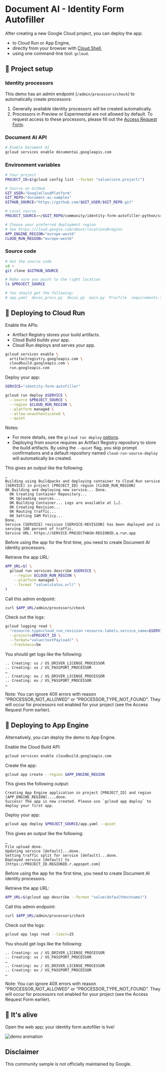 # Document AI - Identity Form Autofiller

After creating a new Google Cloud project, you can deploy the app:

- to Cloud Run or App Engine,
- directly from your browser with [Cloud Shell](https://console.cloud.google.com/?cloudshell=true),
- using one command-line tool: `gcloud`.

## 🔧 Project setup

### Identity processors

This demo has an admin endpoint (`/admin/processors/check`) to automatically create processors:

1. Generally available identity processors will be created automatically.
2. Processors in Preview or Experimental are not allowed by default. To request access to these processors, please fill out the [Access Request Form](https://docs.google.com/forms/d/e/1FAIpQLSc_6s8jsHLZWWE0aSX0bdmk24XDoPiE_oq5enDApLcp1VKJ-Q/viewform).

### Document AI API

```bash
# Enable Document AI
gcloud services enable documentai.googleapis.com
```

### Environment variables

```bash
# Your project
PROJECT_ID=$(gcloud config list --format "value(core.project)")

# Source on GitHub
GIT_USER="GoogleCloudPlatform"
GIT_REPO="document-ai-samples"
GITHUB_SOURCE="https://github.com/$GIT_USER/$GIT_REPO.git"

# Local source
PROJECT_SOURCE=~/$GIT_REPO/community/identity-form-autofiller-python/src

# Choose your preferred deployment region
# See https://cloud.google.com/about/locations#region
APP_ENGINE_REGION="europe-west6"
CLOUD_RUN_REGION="europe-west6"
```

### Source code

```bash
# Get the source code
cd ~
git clone $GITHUB_SOURCE

# Make sure you point to the right location
ls $PROJECT_SOURCE

# You should get the following:
# app.yaml  docai_procs.py  docai.py  main.py  Procfile  requirements.txt  samples  static
```

## 🚀 Deploying to Cloud Run

Enable the APIs:

- Artifact Registry stores your build artifacts.
- Cloud Build builds your app.
- Cloud Run deploys and serves your app.

```bash
gcloud services enable \
  artifactregistry.googleapis.com \
  cloudbuild.googleapis.com \
  run.googleapis.com
```

Deploy your app:

```bash
SERVICE="identity-form-autofiller"

gcloud run deploy $SERVICE \
  --source $PROJECT_SOURCE \
  --region $CLOUD_RUN_REGION \
  --platform managed \
  --allow-unauthenticated \
  --quiet
```

Notes:
- For more details, see the `gcloud run deploy` [options](https://cloud.google.com/sdk/gcloud/reference/run/deploy).
- Deploying from source requires an Artifact Registry repository to store the build artifacts. By using the `--quiet` flag, you skip prompt confirmations and a default repository named `cloud-run-source-deploy` will automatically be created.

This gives an output like the following:

```text
…
Building using Buildpacks and deploying container to Cloud Run service [SERVICE] in project [PROJECT_ID] region [CLOUD_RUN_REGION]
OK Building and deploying new service... Done.
  OK Creating Container Repository...
  OK Uploading sources...
  OK Building Container... Logs are available at […].
  OK Creating Revision...
  OK Routing traffic...   
  OK Setting IAM Policy...
Done.
Service [SERVICE] revision [SERVICE-REVISION] has been deployed and is serving 100 percent of traffic.
Service URL: https://SERVICE-PROJECTHASH-REGIONID.a.run.app
```

Before using the app for the first time, you need to create Document AI identity processors.

Retrieve the app URL:

```bash
APP_URL=$( \
  gcloud run services describe $SERVICE \
    --region $CLOUD_RUN_REGION \
    --platform managed \
    --format "value(status.url)" \
)
```

Call this admin endpoint:

```bash
curl $APP_URL/admin/processors/check
```

Check out the logs:

```bash
gcloud logging read \
  "resource.type=cloud_run_revision resource.labels.service_name=$SERVICE" \
  --project=$PROJECT_ID \
  --format="value(textPayload)" \
  --freshness=5m
```

You should get logs like the following:

```text
.. Creating: us / US_DRIVER_LICENSE_PROCESSOR
.. Creating: us / US_PASSPORT_PROCESSOR
…
.. Creating: eu / US_DRIVER_LICENSE_PROCESSOR
.. Creating: eu / US_PASSPORT_PROCESSOR
…
```

Note: You can ignore 40X errors with reason "PROCESSOR_NOT_ALLOWED" or "PROCESSOR_TYPE_NOT_FOUND". They will occur for processors not enabled for your project (see the Access Request Form earlier).

## 🚀 Deploying to App Engine

Alternatively, you can deploy the demo to App Engine.

Enable the Cloud Build API:

```bash
gcloud services enable cloudbuild.googleapis.com
```

Create the app:

```bash
gcloud app create --region $APP_ENGINE_REGION
```

This gives the following output:

```text
Creating App Engine application in project [PROJECT_ID] and region [APP_ENGINE_REGION]....done.
Success! The app is now created. Please use `gcloud app deploy` to deploy your first app.
```

Deploy your app:

```bash
gcloud app deploy $PROJECT_SOURCE/app.yaml --quiet
```

This gives an output like the following:

```text
…
File upload done.
Updating service [default]...done.     
Setting traffic split for service [default]...done.   
Deployed service [default] to [https://PROJECT_ID.REGIONID.r.appspot.com]
```

Before using the app for the first time, you need to create Document AI identity processors.

Retrieve the app URL:

```bash
APP_URL=$(gcloud app describe --format "value(defaultHostname)")
```

Call this admin endpoint:

```bash
curl $APP_URL/admin/processors/check
```

Check out the logs:

```bash
gcloud app logs read --limit=25
```

You should get logs like the following:

```text
.. Creating: us / US_DRIVER_LICENSE_PROCESSOR
.. Creating: us / US_PASSPORT_PROCESSOR
…
.. Creating: eu / US_DRIVER_LICENSE_PROCESSOR
.. Creating: eu / US_PASSPORT_PROCESSOR
…
```

Note: You can ignore 40X errors with reason "PROCESSOR_NOT_ALLOWED" or "PROCESSOR_TYPE_NOT_FOUND". They will occur for processors not enabled for your project (see the Access Request Form earlier).

## 🎉 It's alive

Open the web app; your identity form autofiller is live!

![demo animation](pics/G_docai-identity-processor-demo-3.gif)

## Disclaimer

This community sample is not officially maintained by Google.
